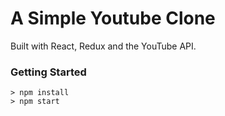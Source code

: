 # A Simple Youtube Clone

Built with React, Redux and the YouTube API.

### Getting Started

```
> npm install
> npm start
```

